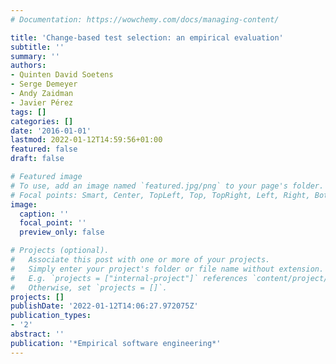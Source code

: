 ```yaml
---
# Documentation: https://wowchemy.com/docs/managing-content/

title: 'Change-based test selection: an empirical evaluation'
subtitle: ''
summary: ''
authors:
- Quinten David Soetens
- Serge Demeyer
- Andy Zaidman
- Javier Pérez
tags: []
categories: []
date: '2016-01-01'
lastmod: 2022-01-12T14:59:56+01:00
featured: false
draft: false

# Featured image
# To use, add an image named `featured.jpg/png` to your page's folder.
# Focal points: Smart, Center, TopLeft, Top, TopRight, Left, Right, BottomLeft, Bottom, BottomRight.
image:
  caption: ''
  focal_point: ''
  preview_only: false

# Projects (optional).
#   Associate this post with one or more of your projects.
#   Simply enter your project's folder or file name without extension.
#   E.g. `projects = ["internal-project"]` references `content/project/deep-learning/index.md`.
#   Otherwise, set `projects = []`.
projects: []
publishDate: '2022-01-12T14:06:27.972075Z'
publication_types:
- '2'
abstract: ''
publication: '*Empirical software engineering*'
---
```


